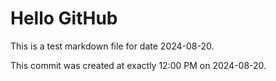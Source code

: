 # Hello GitHub
This is a test markdown file for date 2024-08-20.

This commit was created at exactly 12:00 PM on 2024-08-20.
